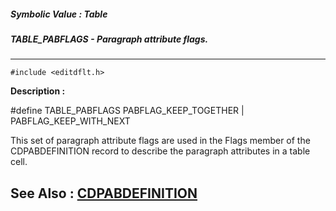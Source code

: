 ##### Symbolic Value : Table
##### TABLE_PABFLAGS - Paragraph attribute flags.
---
```
#include <editdflt.h>
```
**Description :**

#define TABLE_PABFLAGS  PABFLAG_KEEP_TOGETHER | PABFLAG_KEEP_WITH_NEXT

This set of paragraph attribute flags are used in the Flags member of the 
CDPABDEFINITION record to describe the paragraph attributes in a table cell.

**See Also :**
[CDPABDEFINITION](/domino-c-api-docs/reference/Data/CDPABDEFINITION)
---
